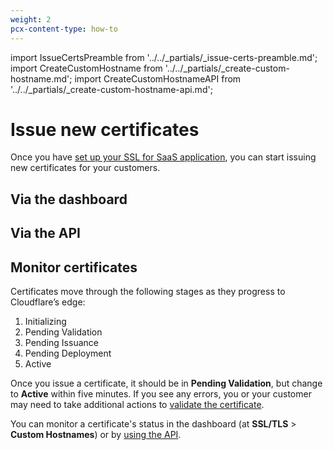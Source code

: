 ```yaml
---
weight: 2
pcx-content-type: how-to
---
```


import IssueCertsPreamble from '../../_partials/_issue-certs-preamble.md';
import CreateCustomHostname from '../../_partials/_create-custom-hostname.md';
import CreateCustomHostnameAPI from '../../_partials/_create-custom-hostname-api.md';

# Issue new certificates

Once you have [set up your SSL for SaaS application](/ssl-for-saas/getting-started), you can start issuing new certificates for your customers.

<IssueCertsPreamble />

## Via the dashboard

<CreateCustomHostname />

## Via the API

<CreateCustomHostnameAPI />

## Monitor certificates

Certificates move through the following stages as they progress to Cloudflare’s edge:

1. Initializing
2. Pending Validation
3. Pending Issuance
4. Pending Deployment
5. Active

Once you issue a certificate, it should be in **Pending Validation**, but change to **Active** within five minutes. If you see any errors, you or your customer may need to take additional actions to [validate the certificate](../certificate-validation-methods).

You can monitor a certificate's status in the dashboard (at **SSL/TLS** > **Custom Hostnames**) or by [using the API](https://api.cloudflare.com/#custom-hostname-for-a-zone-custom-hostname-details).

